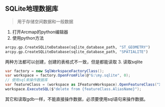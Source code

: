 ## SQLite地理数据库
> 用于存储空间数据和一般数据

1. 打开Arcmap的python编辑器
2. 使用python方法
```python
arcpy.gp.CreateSQLiteDatabase(sqlite_database_path, "ST_GEOMETRY")
arcpy.gp.CreateSQLiteDatabase(sqlite_database_path, "SPATIALITE")
```
两种方法都可以创建，创建的表格式不一致，但是都能读取
3. 读取sqlite
```cs
var factory = new SqlWorkspaceFactoryClass();
var workspace = factory.OpenFromFile(@"G:\my.sqlite", 0);
// 使用sql来操作数据库
var featureClass = (workspace as IFeatureWorkspace).OpenFeatureClass("XJXZQ");
workspace.ExecuteSQL($"delete from {featureClass.AliasName}");
```
其它和读取gdb一样，不能直接操作数据，必须要使用sql语句来操作数据。
